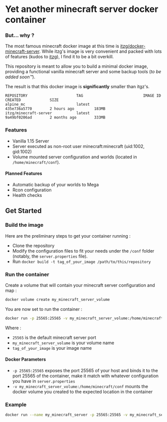 # Yet another minecraft server docker container

### But... why ?

The most famous minecraft docker image at this time is [itzg/docker-minecraft-server](https://github.com/itzg/docker-minecraft-server).
While itzg's image is very convenient and packed with lots of features (kudos to [itzg](https://github.com/itzg)), I find it to be a bit overkill.

This repository is meant to allow you to build a minimal docker image, providing a functional vanilla minecraft server and some backup tools (*to be added soon™*).

The result is that this docker image is **significantly** smaller than itgz's.

```
REPOSITORY                      TAG                           IMAGE ID            CREATED             SIZE
alpine_mc                       latest                        435e736a5770        2 hours ago         183MB
itzg/minecraft-server           latest                        9a49bf0206ad        2 months ago        333MB
```

### Features

* Vanilla 1.15 Server
* Server executed as non-root user minecraft:minecraft (uid:1002, gid:1002)
* Volume mounted server configuration and worlds (located in `/home/minecraft/conf`).

#### Planned Features

* Automatic backup of your worlds to Mega
* Rcon configuration
* Health checks

## Get Started

### Build the image

Here are the preliminary steps to get your container running :

* Clone the repository
* Modify the configuration files to fit your needs under the `/conf` folder (notably, the `server.properties` file).
* Run `docker build -t tag_of_your_image /path/to/this/repository`

### Run the container

Create a volume that will contain your minecraft server configuration and map :

```sh
docker volume create my_minecraft_server_volume
```

You are now set to run the container :

```sh
docker run -p 25565:25565 -v my_minecraft_server_volume:/home/minecraft/conf tag_of_your_image:latest
```

Where :

* `25565` is the default minecraft server port
* `my_minecraft_server_volume` is your volume name
* `tag_of_your_image` is your image name

#### Docker Parameters

* `-p 25565:25565` exposes the port 25565 of your host and binds it to the port 25565 of the container, make it match with whatever configuration you have in `server.properties`
* `-v my_minecraft_server_volume:/home/minecraft/conf` mounts the docker volume you created to the expected location in the container

### Example 

```sh
docker run --name my_minecraft_server -p 25565:25565 -v my_minecraft_server_volume:/home/minecraft/conf --rm -d tag_of_your_image:latest
```
